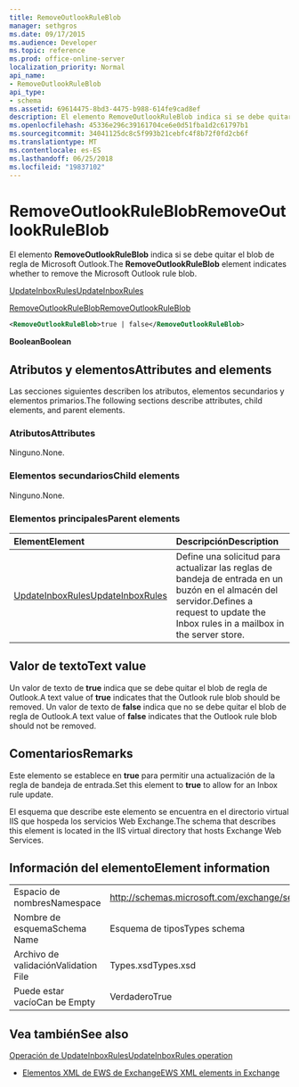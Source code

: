 ```yaml
---
title: RemoveOutlookRuleBlob
manager: sethgros
ms.date: 09/17/2015
ms.audience: Developer
ms.topic: reference
ms.prod: office-online-server
localization_priority: Normal
api_name:
- RemoveOutlookRuleBlob
api_type:
- schema
ms.assetid: 69614475-8bd3-4475-b988-614fe9cad8ef
description: El elemento RemoveOutlookRuleBlob indica si se debe quitar el blob de regla de Microsoft Outlook.
ms.openlocfilehash: 45336e296c39161704ce6e0d51fba1d2c61797b1
ms.sourcegitcommit: 34041125dc8c5f993b21cebfc4f8b72f0fd2cb6f
ms.translationtype: MT
ms.contentlocale: es-ES
ms.lasthandoff: 06/25/2018
ms.locfileid: "19837102"
---
```

# <a name="removeoutlookruleblob"></a><span data-ttu-id="808e3-103">RemoveOutlookRuleBlob</span><span class="sxs-lookup"><span data-stu-id="808e3-103">RemoveOutlookRuleBlob</span></span>

<span data-ttu-id="808e3-104">El elemento **RemoveOutlookRuleBlob** indica si se debe quitar el blob de regla de Microsoft Outlook.</span><span class="sxs-lookup"><span data-stu-id="808e3-104">The **RemoveOutlookRuleBlob** element indicates whether to remove the Microsoft Outlook rule blob.</span></span> 
  
[<span data-ttu-id="808e3-105">UpdateInboxRules</span><span class="sxs-lookup"><span data-stu-id="808e3-105">UpdateInboxRules</span></span>](updateinboxrules.md)
  
[<span data-ttu-id="808e3-106">RemoveOutlookRuleBlob</span><span class="sxs-lookup"><span data-stu-id="808e3-106">RemoveOutlookRuleBlob</span></span>](removeoutlookruleblob.md)
  
```XML
<RemoveOutlookRuleBlob>true | false</RemoveOutlookRuleBlob>
```

 <span data-ttu-id="808e3-107">**Boolean**</span><span class="sxs-lookup"><span data-stu-id="808e3-107">**Boolean**</span></span>
## <a name="attributes-and-elements"></a><span data-ttu-id="808e3-108">Atributos y elementos</span><span class="sxs-lookup"><span data-stu-id="808e3-108">Attributes and elements</span></span>

<span data-ttu-id="808e3-109">Las secciones siguientes describen los atributos, elementos secundarios y elementos primarios.</span><span class="sxs-lookup"><span data-stu-id="808e3-109">The following sections describe attributes, child elements, and parent elements.</span></span>
  
### <a name="attributes"></a><span data-ttu-id="808e3-110">Atributos</span><span class="sxs-lookup"><span data-stu-id="808e3-110">Attributes</span></span>

<span data-ttu-id="808e3-111">Ninguno.</span><span class="sxs-lookup"><span data-stu-id="808e3-111">None.</span></span>
  
### <a name="child-elements"></a><span data-ttu-id="808e3-112">Elementos secundarios</span><span class="sxs-lookup"><span data-stu-id="808e3-112">Child elements</span></span>

<span data-ttu-id="808e3-113">Ninguno.</span><span class="sxs-lookup"><span data-stu-id="808e3-113">None.</span></span>
  
### <a name="parent-elements"></a><span data-ttu-id="808e3-114">Elementos principales</span><span class="sxs-lookup"><span data-stu-id="808e3-114">Parent elements</span></span>

|<span data-ttu-id="808e3-115">**Element**</span><span class="sxs-lookup"><span data-stu-id="808e3-115">**Element**</span></span>|<span data-ttu-id="808e3-116">**Descripción**</span><span class="sxs-lookup"><span data-stu-id="808e3-116">**Description**</span></span>|
|:-----|:-----|
|[<span data-ttu-id="808e3-117">UpdateInboxRules</span><span class="sxs-lookup"><span data-stu-id="808e3-117">UpdateInboxRules</span></span>](updateinboxrules.md) <br/> |<span data-ttu-id="808e3-118">Define una solicitud para actualizar las reglas de bandeja de entrada en un buzón en el almacén del servidor.</span><span class="sxs-lookup"><span data-stu-id="808e3-118">Defines a request to update the Inbox rules in a mailbox in the server store.</span></span>  <br/> |
   
## <a name="text-value"></a><span data-ttu-id="808e3-119">Valor de texto</span><span class="sxs-lookup"><span data-stu-id="808e3-119">Text value</span></span>

<span data-ttu-id="808e3-120">Un valor de texto de **true** indica que se debe quitar el blob de regla de Outlook.</span><span class="sxs-lookup"><span data-stu-id="808e3-120">A text value of **true** indicates that the Outlook rule blob should be removed.</span></span> <span data-ttu-id="808e3-121">Un valor de texto de **false** indica que no se debe quitar el blob de regla de Outlook.</span><span class="sxs-lookup"><span data-stu-id="808e3-121">A text value of **false** indicates that the Outlook rule blob should not be removed.</span></span> 
  
## <a name="remarks"></a><span data-ttu-id="808e3-122">Comentarios</span><span class="sxs-lookup"><span data-stu-id="808e3-122">Remarks</span></span>

<span data-ttu-id="808e3-123">Este elemento se establece en **true** para permitir una actualización de la regla de bandeja de entrada.</span><span class="sxs-lookup"><span data-stu-id="808e3-123">Set this element to **true** to allow for an Inbox rule update.</span></span> 
  
<span data-ttu-id="808e3-124">El esquema que describe este elemento se encuentra en el directorio virtual IIS que hospeda los servicios Web Exchange.</span><span class="sxs-lookup"><span data-stu-id="808e3-124">The schema that describes this element is located in the IIS virtual directory that hosts Exchange Web Services.</span></span>
  
## <a name="element-information"></a><span data-ttu-id="808e3-125">Información del elemento</span><span class="sxs-lookup"><span data-stu-id="808e3-125">Element information</span></span>

|||
|:-----|:-----|
|<span data-ttu-id="808e3-126">Espacio de nombres</span><span class="sxs-lookup"><span data-stu-id="808e3-126">Namespace</span></span>  <br/> |http://schemas.microsoft.com/exchange/services/2006/types  <br/> |
|<span data-ttu-id="808e3-127">Nombre de esquema</span><span class="sxs-lookup"><span data-stu-id="808e3-127">Schema Name</span></span>  <br/> |<span data-ttu-id="808e3-128">Esquema de tipos</span><span class="sxs-lookup"><span data-stu-id="808e3-128">Types schema</span></span>  <br/> |
|<span data-ttu-id="808e3-129">Archivo de validación</span><span class="sxs-lookup"><span data-stu-id="808e3-129">Validation File</span></span>  <br/> |<span data-ttu-id="808e3-130">Types.xsd</span><span class="sxs-lookup"><span data-stu-id="808e3-130">Types.xsd</span></span>  <br/> |
|<span data-ttu-id="808e3-131">Puede estar vacío</span><span class="sxs-lookup"><span data-stu-id="808e3-131">Can be Empty</span></span>  <br/> |<span data-ttu-id="808e3-132">Verdadero</span><span class="sxs-lookup"><span data-stu-id="808e3-132">True</span></span>  <br/> |
   
## <a name="see-also"></a><span data-ttu-id="808e3-133">Vea también</span><span class="sxs-lookup"><span data-stu-id="808e3-133">See also</span></span>



[<span data-ttu-id="808e3-134">Operación de UpdateInboxRules</span><span class="sxs-lookup"><span data-stu-id="808e3-134">UpdateInboxRules operation</span></span>](updateinboxrules-operation.md)


- [<span data-ttu-id="808e3-135">Elementos XML de EWS de Exchange</span><span class="sxs-lookup"><span data-stu-id="808e3-135">EWS XML elements in Exchange</span></span>](ews-xml-elements-in-exchange.md)

